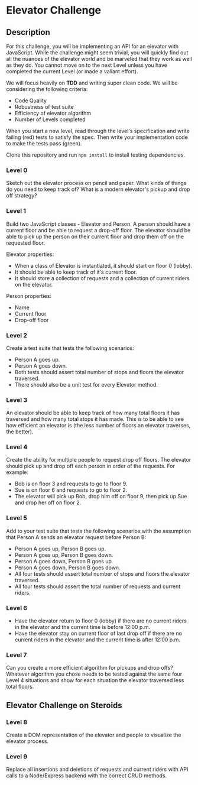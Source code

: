 # Elevator Challenge

## Description
For this challenge, you will be implementing an API for an elevator with JavaScript. While the challenge might seem trivial, you will quickly find out all the nuances of the elevator world and be marveled that they work as well as they do. You cannot move on to the next Level unless you have completed the current Level (or made a valiant effort).

We will focus heavily on **TDD** and writing super clean code. We will be considering the following criteria:

* Code Quality
* Robustness of test suite
* Efficiency of elevator algorithm
* Number of Levels completed

When you start a new level, read through the level's specification and write failing (red) tests to satisfy the spec. Then write your implementation code to make the tests pass (green).

Clone this repository and run `npm install` to install testing dependencies.

### Level 0
Sketch out the elevator process on pencil and paper. What kinds of things do you need to keep track of? What is a modern elevator's pickup and drop off strategy?

### Level 1
Build two JavaScript classes - Elevator and Person. A person should have a current floor and be able to request a drop-off floor. 
The elevator should be able to pick up the person on their current floor and drop them off on the requested floor.

Elevator properties:
  * When a class of Elevator is instantiated, it should start on floor 0 (lobby).
  * It should be able to keep track of it's current floor.
  * It should store a collection of requests and a collection of current riders on the elevator.
  
Person properties:
  * Name
  * Current floor
  * Drop-off floor

### Level 2
Create a test suite that tests the following scenarios:
  * Person A goes up.
  * Person A goes down.
  * Both tests should assert total number of stops and floors the elevator traversed.
  * There should also be a unit test for every Elevator method.

### Level 3
An elevator should be able to keep track of how many total floors it has traversed and how many total stops it has made. This is to be able to see how efficient an elevator is (the less number of floors an elevator traverses, the better).

### Level 4
Create the ability for multiple people to request drop off floors. The elevator should pick up and drop off each person in order of the requests. For example:
  * Bob is on floor 3 and requests to go to floor 9.
  * Sue is on floor 6 and requests to go to floor 2.
  * The elevator will pick up Bob, drop him off on floor 9, then pick up Sue and drop her off on floor 2.

### Level 5
Add to your test suite that tests the following scenarios with the assumption that Person A sends an elevator request before Person B:
  *  Person A goes up, Person B goes up.
  *  Person A goes up, Person B goes down.
  *  Person A goes down, Person B goes up.
  *  Person A goes down, Person B goes down.
  * All four tests should assert total number of stops and floors the elevator traversed.
  * All four tests should assert the total number of requests and current riders.

### Level 6
* Have the elevator return to floor 0 (lobby) if there are no current riders in the elevator and the current time is before 12:00 p.m.
* Have the elevator stay on current floor of last drop off if there are no current riders in the elevator and the current time is after 12:00 p.m.

### Level 7
Can you create a more efficient algorithm for pickups and drop offs? Whatever algorithm you chose needs to be tested against the same four Level 4 situations and show for each situation the elevator traversed less total floors.


## Elevator Challenge on Steroids

### Level 8
Create a DOM representation of the elevator and people to visualize the elevator process.

### Level 9
Replace all insertions and deletions of requests and current riders with API calls to a Node/Express backend with the correct CRUD methods.